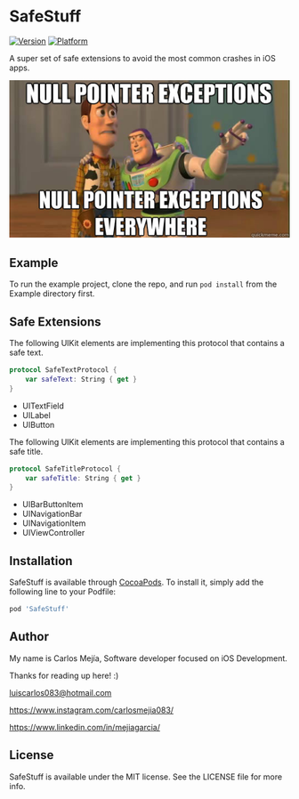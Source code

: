# SafeStuff

[![Version](https://img.shields.io/cocoapods/v/SafeStuff.svg?style=flat)](https://cocoapods.org/pods/SafeStuff)
[![Platform](https://img.shields.io/cocoapods/p/SafeStuff.svg?style=flat)](https://cocoapods.org/pods/SafeStuff)

A super set of safe extensions to avoid the most common crashes in iOS apps.

<img src="./meme.jpg"/>

## Example

To run the example project, clone the repo, and run `pod install` from the Example directory first.

## Safe Extensions

The following UIKit elements are implementing this protocol that contains a safe text.

```swift
protocol SafeTextProtocol {
    var safeText: String { get }
}
```

<ul>
<li>UITextField</li>
<li>UILabel</li>
<li>UIButton</li>
</ul>

The following UIKit elements are implementing this protocol that contains a safe title.

```swift
protocol SafeTitleProtocol {
    var safeTitle: String { get }
}
```

<ul>
<li>UIBarButtonItem</li>
<li>UINavigationBar</li>
<li>UINavigationItem</li>
<li>UIViewController</li>
</ul>



## Installation

SafeStuff is available through [CocoaPods](https://cocoapods.org). To install
it, simply add the following line to your Podfile:

```ruby
pod 'SafeStuff'
```

## Author

My name is Carlos Mejía, Software developer focused on iOS Development.

Thanks for reading up here! :)

luiscarlos083@hotmail.com

https://www.instagram.com/carlosmejia083/

https://www.linkedin.com/in/mejiagarcia/

## License

SafeStuff is available under the MIT license. See the LICENSE file for more info.
